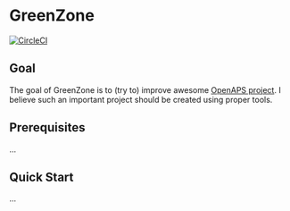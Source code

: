 # GreenZone

[![CircleCI](https://circleci.com/gh/denisshevchenko/green-zone/tree/master.svg?style=shield)](https://circleci.com/gh/denisshevchenko/green-zone/tree/master)

## Goal

The goal of GreenZone is to (try to) improve awesome [OpenAPS project](https://github.com/openaps/).
I believe such an important project should be created using proper tools.

## Prerequisites

...

## Quick Start

...
